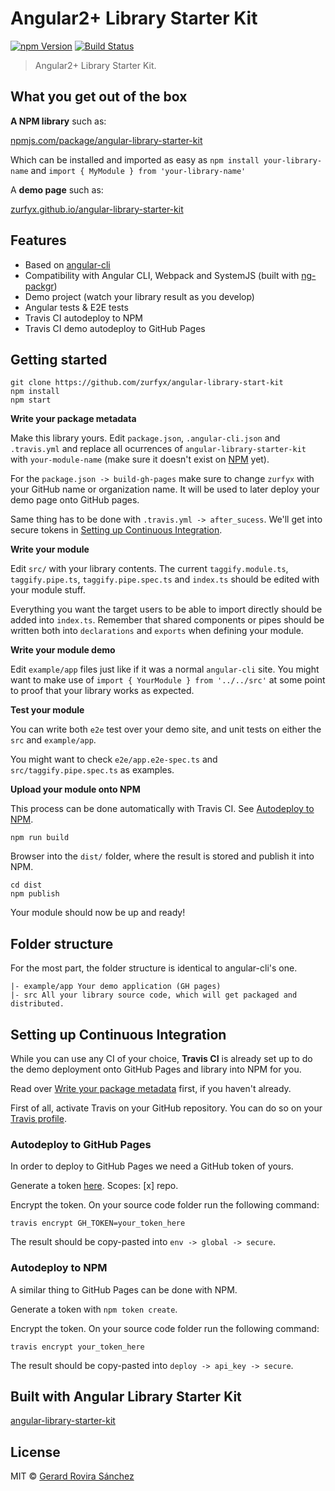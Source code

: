 # Angular2+ Library Starter Kit

[![npm Version](https://img.shields.io/npm/v/angular-library-starter-kit.svg)](https://www.npmjs.com/package/angular-library-starter-kit)
[![Build Status](https://travis-ci.org/zurfyx/angular-library-starter-kit.svg?branch=master)](https://travis-ci.org/zurfyx/angular-library-starter-kit)

> Angular2+ Library Starter Kit.

## What you get out of the box

**A NPM library** such as:

[npmjs.com/package/angular-library-starter-kit](https://www.npmjs.com/package/angular-library-starter-kit)

Which can be installed and imported as easy as `npm install your-library-name` and `import { MyModule } from 'your-library-name'`

A **demo page** such as:

[zurfyx.github.io/angular-library-starter-kit](https://zurfyx.github.io/angular-library-starter-kit/)

## Features

- Based on [angular-cli](https://github.com/angular/angular-cli)
- Compatibility with Angular CLI, Webpack and SystemJS (built with [ng-packgr](https://github.com/dherges/ng-packagr))
- Demo project (watch your library result as you develop)
- Angular tests & E2E tests
- Travis CI autodeploy to NPM
- Travis CI demo autodeploy to GitHub Pages

## Getting started

```
git clone https://github.com/zurfyx/angular-library-start-kit
npm install
npm start
```

**Write your package metadata**

Make this library yours. Edit `package.json`, `.angular-cli.json` and `.travis.yml` and replace all ocurrences of `angular-library-starter-kit` with `your-module-name` (make sure it doesn't exist on [NPM](http://npmjs.com/) yet).

For the `package.json -> build-gh-pages` make sure to change `zurfyx` with your GitHub name or organization name. It will be used to later deploy your demo page onto GitHub pages.

Same thing has to be done with `.travis.yml -> after_sucess`. We'll get into secure tokens in [Setting up Continuous Integration](#setting-up-continuous-integration).

**Write your module**

Edit `src/` with your library contents. The current `taggify.module.ts`, `taggify.pipe.ts`, `taggify.pipe.spec.ts` and `index.ts` should be edited with your module stuff.

Everything you want the target users to be able to import directly should be added into `index.ts`. Remember that shared components or pipes should be written both into `declarations` and `exports` when defining your module.

**Write your module demo**

Edit `example/app` files just like if it was a normal `angular-cli` site. You might want to make use of `import { YourModule } from '../../src'` at some point to proof that your library works as expected.

**Test your module**

You can write both `e2e` test over your demo site, and unit tests on either the `src` and `example/app`.

You might want to check `e2e/app.e2e-spec.ts` and `src/taggify.pipe.spec.ts` as examples.

**Upload your module onto NPM**

This process can be done automatically with Travis CI. See [Autodeploy to NPM](#autodeploy-to-npm).

```
npm run build
```

Browser into the `dist/` folder, where the result is stored and publish it into NPM.

```
cd dist
npm publish
```

Your module should now be up and ready!

## Folder structure

For the most part, the folder structure is identical to angular-cli's one.

```
|- example/app Your demo application (GH pages)
|- src All your library source code, which will get packaged and distributed.
```

## Setting up Continuous Integration

While you can use any CI of your choice, **Travis CI** is already set up to do the demo deployment onto GitHub Pages and library into NPM for you.

Read over [Write your package metadata](#write-your-package-metadata) first, if you haven't already.

First of all, activate Travis on your GitHub repository. You can do so on your [Travis profile](https://travis-ci.org/profile/).

### Autodeploy to GitHub Pages

In order to deploy to GitHub Pages we need a GitHub token of yours.

Generate a token [here](https://github.com/settings/tokens/new). Scopes: [x] repo.

Encrypt the token. On your source code folder run the following command:

```
travis encrypt GH_TOKEN=your_token_here
```

The result should be copy-pasted into `env -> global -> secure`.

### Autodeploy to NPM

A similar thing to GitHub Pages can be done with NPM.

Generate a token with `npm token create`.

Encrypt the token. On your source code folder run the following command:

```
travis encrypt your_token_here
```

The result should be copy-pasted into `deploy -> api_key -> secure`.

## Built with Angular Library Starter Kit

[angular-library-starter-kit](https://github.com/zurfyx/angular-library-starter-kit)

## License

MIT © [Gerard Rovira Sánchez](//zurfyx.com)